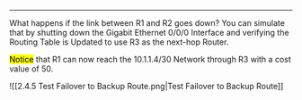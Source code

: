 
---
What happens if the link between R1 and R2 goes down?
You can simulate that by shutting down the Gigabit Ethernet 0/0/0 Interface and verifying the Routing Table is Updated to use R3 as the next-hop Router.

<mark class="hltr-yellow">Notice</mark> that R1 can now reach the 10.1.1.4/30 Network through R3 with a cost value of 50.

![[2.4.5 Test Failover to Backup Route.png|Test Failover to Backup Route]]